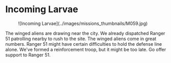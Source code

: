 # Incoming Larvae

<figure markdown>
![Incoming Larvae](../images/missions_thumbnails/M059.jpg)
</figure>

The winged aliens are drawing near the city. We already dispatched Ranger 51 patrolling nearby to rush to the site.
The winged aliens come in great numbers. Ranger 51 might have certain difficulties to hold the defense line alone. We've formed a reinforcement troop, but it might be too late. Go offer support to Ranger 51.
